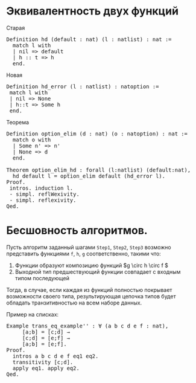 # Эквивалентность двух функций

Старая
<pre>
Definition hd (default : nat) (l : natlist) : nat :=
  match l with
  | nil => default
  | h :: t => h
  end.
</pre>

Новая
<pre>
Definition hd_error (l : natlist) : natoption :=
 match l with 
 | nil => None
 | h::t => Some h
 end. 
</pre>

Теорема
<pre>
Definition option_elim (d : nat) (o : natoption) : nat :=
  match o with
  | Some n' => n'
  | None => d
  end.

Theorem option_elim_hd : forall (l:natlist) (default:nat),
  hd default l = option_elim default (hd_error l).
Proof.
 intros. induction l.
 - simpl. reflWexivity.
 - simpl. reflexivity.
Qed.
</pre>

# Бесшовность алгоритмов.

Пусть алгоритм заданный шагами `Step1`, `Step2`, `Step3` возможно представить функциями `f`, `h`, `g` соответственно, такими что:

1. Функции образуют композицию функций $g \circ h \circ f $
1. Выходной тип предшествующий функции совпадает с входным типом последующей

Тогда, в случае, если каждая из функций полностью покрывает возможности своего типа, результирующая цепочка типов будет обладать транзитивностью на всем наборе данных.

Пример на списках:

<pre>
Example trans_eq_example'' : ∀ (a b c d e f : nat),
     [a;b] = [c;d] →
     [c;d] = [e;f] →
     [a;b] = [e;f].
Proof.
  intros a b c d e f eq1 eq2.
  transitivity [c;d].
  apply eq1. apply eq2.
Qed.

</pre>